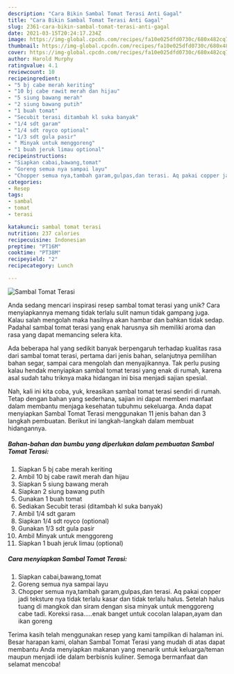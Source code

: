```yaml
---
description: "Cara Bikin Sambal Tomat Terasi Anti Gagal"
title: "Cara Bikin Sambal Tomat Terasi Anti Gagal"
slug: 2361-cara-bikin-sambal-tomat-terasi-anti-gagal
date: 2021-03-15T20:24:17.234Z
image: https://img-global.cpcdn.com/recipes/fa10e025dfd0730c/680x482cq70/sambal-tomat-terasi-foto-resep-utama.jpg
thumbnail: https://img-global.cpcdn.com/recipes/fa10e025dfd0730c/680x482cq70/sambal-tomat-terasi-foto-resep-utama.jpg
cover: https://img-global.cpcdn.com/recipes/fa10e025dfd0730c/680x482cq70/sambal-tomat-terasi-foto-resep-utama.jpg
author: Harold Murphy
ratingvalue: 4.1
reviewcount: 10
recipeingredient:
- "5 bj cabe merah keriting"
- "10 bj cabe rawit merah dan hijau"
- "5 siung bawang merah"
- "2 siung bawang putih"
- "1 buah tomat"
- "Secubit terasi ditambah kl suka banyak"
- "1/4 sdt garam"
- "1/4 sdt royco optional"
- "1/3 sdt gula pasir"
- " Minyak untuk menggoreng"
- "1 buah jeruk limau optional"
recipeinstructions:
- "Siapkan cabai,bawang,tomat"
- "Goreng semua nya sampai layu"
- "Chopper semua nya,tambah garam,gulpas,dan terasi. Aq pakai copper jadi teksture nya tidak terlalu kasar dan tidak terlalu halus. Setelah halus tuang di mangkok dan siram dengan sisa minyak untuk menggoreng cabe tadi. Koreksi rasa.....enak banget untuk cocolan lalapan,ayam dan ikan goreng"
categories:
- Resep
tags:
- sambal
- tomat
- terasi

katakunci: sambal tomat terasi 
nutrition: 237 calories
recipecuisine: Indonesian
preptime: "PT16M"
cooktime: "PT38M"
recipeyield: "2"
recipecategory: Lunch

---
```



![Sambal Tomat Terasi](https://img-global.cpcdn.com/recipes/fa10e025dfd0730c/680x482cq70/sambal-tomat-terasi-foto-resep-utama.jpg)

Anda sedang mencari inspirasi resep sambal tomat terasi yang unik? Cara menyiapkannya memang tidak terlalu sulit namun tidak gampang juga. Kalau salah mengolah maka hasilnya akan hambar dan bahkan tidak sedap. Padahal sambal tomat terasi yang enak harusnya sih memiliki aroma dan rasa yang dapat memancing selera kita.

Ada beberapa hal yang sedikit banyak berpengaruh terhadap kualitas rasa dari sambal tomat terasi, pertama dari jenis bahan, selanjutnya pemilihan bahan segar, sampai cara mengolah dan menyajikannya. Tak perlu pusing kalau hendak menyiapkan sambal tomat terasi yang enak di rumah, karena asal sudah tahu triknya maka hidangan ini bisa menjadi sajian spesial.




Nah, kali ini kita coba, yuk, kreasikan sambal tomat terasi sendiri di rumah. Tetap dengan bahan yang sederhana, sajian ini dapat memberi manfaat dalam membantu menjaga kesehatan tubuhmu sekeluarga. Anda dapat menyiapkan Sambal Tomat Terasi menggunakan 11 jenis bahan dan 3 langkah pembuatan. Berikut ini langkah-langkah dalam membuat hidangannya.

<!--inarticleads1-->

##### Bahan-bahan dan bumbu yang diperlukan dalam pembuatan Sambal Tomat Terasi:

1. Siapkan 5 bj cabe merah keriting
1. Ambil 10 bj cabe rawit merah dan hijau
1. Siapkan 5 siung bawang merah
1. Siapkan 2 siung bawang putih
1. Gunakan 1 buah tomat
1. Sediakan Secubit terasi (ditambah kl suka banyak)
1. Ambil 1/4 sdt garam
1. Siapkan 1/4 sdt royco (optional)
1. Gunakan 1/3 sdt gula pasir
1. Ambil  Minyak untuk menggoreng
1. Siapkan 1 buah jeruk limau (optional)




<!--inarticleads2-->

##### Cara menyiapkan Sambal Tomat Terasi:

1. Siapkan cabai,bawang,tomat
1. Goreng semua nya sampai layu
1. Chopper semua nya,tambah garam,gulpas,dan terasi. Aq pakai copper jadi teksture nya tidak terlalu kasar dan tidak terlalu halus. Setelah halus tuang di mangkok dan siram dengan sisa minyak untuk menggoreng cabe tadi. Koreksi rasa.....enak banget untuk cocolan lalapan,ayam dan ikan goreng




Terima kasih telah menggunakan resep yang kami tampilkan di halaman ini. Besar harapan kami, olahan Sambal Tomat Terasi yang mudah di atas dapat membantu Anda menyiapkan makanan yang menarik untuk keluarga/teman maupun menjadi ide dalam berbisnis kuliner. Semoga bermanfaat dan selamat mencoba!
